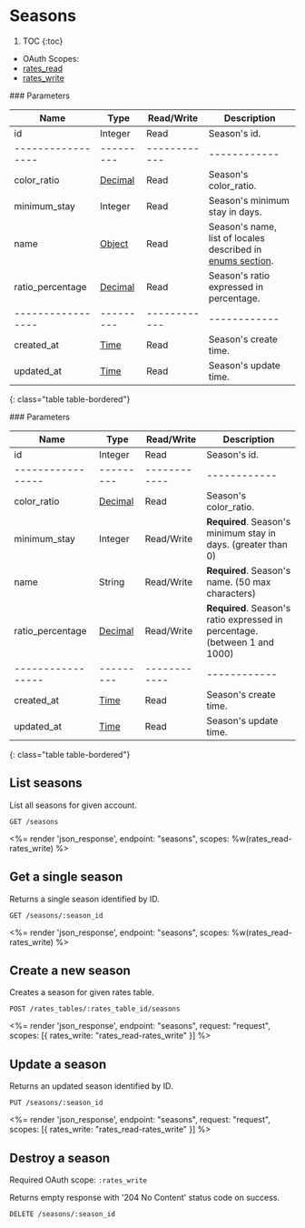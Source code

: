 # Seasons

1. TOC
{:toc}

<ul class="nav nav-pills pull-right" role="tablist">
  <li class="disabled"><a>OAuth Scopes:</a></li>
  <li class="active"><a href="#rates_read" role="tab" data-toggle="pill">rates_read</a></li>
  <li><a href="#rates_write" role="tab" data-toggle="pill">rates_write</a></li>
</ul>

<div class="tab-content" markdown="1">
  <div class="tab-pane active" id="rates_read" markdown="1">
### Parameters

Name             | Type    | Read/Write | Description
-----------------|---------|------------|------------
id               | Integer | Read       | Season's id.
-----------------|---------|------------|------------
color_ratio      | [Decimal](/reference/enums#formats) | Read       | Season's color_ratio.
minimum_stay     | Integer | Read       | Season's minimum stay in days.
name             | [Object](/reference/enums#formats) | Read       | Season's name, list of locales described in [enums section](/reference/enums#locales).
ratio_percentage | [Decimal](/reference/enums#formats) | Read       | Season's ratio expressed in percentage.
-----------------|---------|------------|------------
created_at       | [Time](/reference/enums#formats) | Read       | Season's create time.
updated_at       | [Time](/reference/enums#formats) | Read       | Season's update time.
{: class="table table-bordered"}
  </div>
  <div class="tab-pane" id="rates_write" markdown="1">
### Parameters

Name             | Type    | Read/Write | Description
-----------------|---------|------------|------------
id               | Integer | Read       | Season's id.
-----------------|---------|------------|------------
color_ratio      | [Decimal](/reference/enums#formats) | Read       | Season's color_ratio.
minimum_stay     | Integer | Read/Write | **Required**. Season's minimum stay in days. (greater than 0)
name             | String  | Read/Write | **Required**. Season's name. (50 max characters)
ratio_percentage | [Decimal](/reference/enums#formats) | Read/Write | **Required**. Season's ratio expressed in percentage. (between 1 and 1000)
-----------------|---------|------------|------------
created_at       | [Time](/reference/enums#formats) | Read       | Season's create time.
updated_at       | [Time](/reference/enums#formats) | Read       | Season's update time.
{: class="table table-bordered"}
  </div>
</div>



## List seasons

List all seasons for given account.

~~~
GET /seasons
~~~

<%= render 'json_response', endpoint: "seasons", scopes: %w(rates_read-rates_write) %>

## Get a single season

Returns a single season identified by ID.

~~~
GET /seasons/:season_id
~~~

<%= render 'json_response', endpoint: "seasons", scopes: %w(rates_read-rates_write) %>

## Create a new season

Creates a season for given rates table.

~~~
POST /rates_tables/:rates_table_id/seasons
~~~

<%= render 'json_response', endpoint: "seasons", request: "request",
  scopes: [{ rates_write: "rates_read-rates_write" }] %>

## Update a season

Returns an updated season identified by ID.

~~~
PUT /seasons/:season_id
~~~

<%= render 'json_response', endpoint: "seasons", request: "request",
  scopes: [{ rates_write: "rates_read-rates_write" }] %>

## Destroy a season

Required OAuth scope: `:rates_write`

Returns empty response with '204 No Content' status code on success.

~~~~~~
DELETE /seasons/:season_id
~~~~~~
